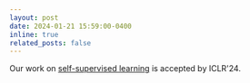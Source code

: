 ```yaml
---
layout: post
date: 2024-01-21 15:59:00-0400
inline: true
related_posts: false
---
```


Our work on [self-supervised learning](https://arxiv.org/pdf/2401.10474.pdf) is accepted by ICLR'24.